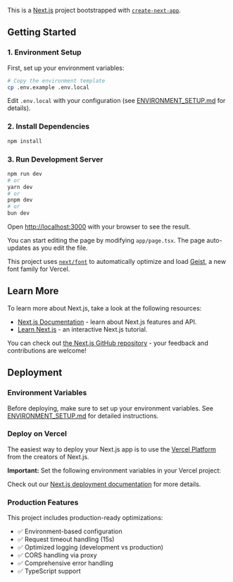 This is a [Next.js](https://nextjs.org) project bootstrapped with [`create-next-app`](https://nextjs.org/docs/app/api-reference/cli/create-next-app).

## Getting Started

### 1. Environment Setup

First, set up your environment variables:

```bash
# Copy the environment template
cp .env.example .env.local
```

Edit `.env.local` with your configuration (see [ENVIRONMENT_SETUP.md](./ENVIRONMENT_SETUP.md) for details).

### 2. Install Dependencies

```bash
npm install
```

### 3. Run Development Server

```bash
npm run dev
# or
yarn dev
# or
pnpm dev
# or
bun dev
```

Open [http://localhost:3000](http://localhost:3000) with your browser to see the result.

You can start editing the page by modifying `app/page.tsx`. The page auto-updates as you edit the file.

This project uses [`next/font`](https://nextjs.org/docs/app/building-your-application/optimizing/fonts) to automatically optimize and load [Geist](https://vercel.com/font), a new font family for Vercel.

## Learn More

To learn more about Next.js, take a look at the following resources:

- [Next.js Documentation](https://nextjs.org/docs) - learn about Next.js features and API.
- [Learn Next.js](https://nextjs.org/learn) - an interactive Next.js tutorial.

You can check out [the Next.js GitHub repository](https://github.com/vercel/next.js) - your feedback and contributions are welcome!

## Deployment

### Environment Variables

Before deploying, make sure to set up your environment variables. See [ENVIRONMENT_SETUP.md](./ENVIRONMENT_SETUP.md) for detailed instructions.

### Deploy on Vercel

The easiest way to deploy your Next.js app is to use the [Vercel Platform](https://vercel.com/new?utm_medium=default-template&filter=next.js&utm_source=create-next-app&utm_campaign=create-next-app-readme) from the creators of Next.js.

**Important:** Set the following environment variables in your Vercel project:

Check out our [Next.js deployment documentation](https://nextjs.org/docs/app/building-your-application/deploying) for more details.

### Production Features

This project includes production-ready optimizations:

- ✅ Environment-based configuration
- ✅ Request timeout handling (15s)
- ✅ Optimized logging (development vs production)
- ✅ CORS handling via proxy
- ✅ Comprehensive error handling
- ✅ TypeScript support
